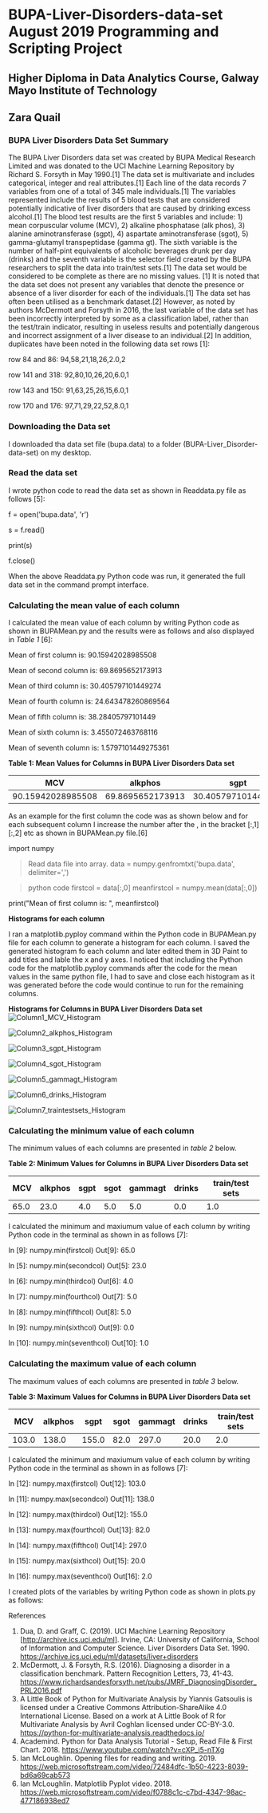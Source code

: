 # BUPA-Liver-Disorders-data-set August 2019 Programming and Scripting Project

## Higher Diploma in Data Analytics Course, Galway Mayo Institute of Technology

## Zara Quail 

### BUPA Liver Disorders Data Set Summary

The BUPA Liver Disorders data set was created by BUPA Medical Research Limited and was donated to the UCI Machine Learning Repository by Richard S. Forsyth in May 1990.[1] The data set is multivariate and includes categorical, integer and real attributes.[1] Each line of the data records  7 variables from one of a total of 345 male individuals.[1] The variables represented include the results of 5 blood tests that are considered potentially indicative of liver disorders that are caused by drinking excess alcohol.[1] The blood test results are the first 5 variables and include: 1) mean corpuscular volume (MCV), 2) alkaline phosphatase (alk phos), 3) alanine aminotransferase (sgpt), 4) aspartate aminotransferase (sgot), 5) gamma-glutamyl transpeptidase (gamma gt). The sixth variable is the number of half-pint equivalents of alcoholic beverages drunk per day (drinks) and the seventh variable is the selector field created by the BUPA researchers to split the data into train/test sets.[1] The data set would be considered to be complete as there are no missing values. [1] It is noted that the data set does not present any variables that denote the presence or absence of a liver disorder for each of the individuals.[1] The data set has often been utilised as a benchmark dataset.[2] However,  as noted by authors McDermott and Forsyth in 2016, the last variable of the data set has been incorrectly interpreted by some as a classification label, rather than the test/train indicator, resulting in useless results and potentially dangerous and incorrect assignment of a liver disease to an individual.[2] In addition, duplicates have been noted in the following data set rows [1]:

row 84 and 86:   94,58,21,18,26,2.0,2

row 141 and 318:   92,80,10,26,20,6.0,1

row 143 and 150:   91,63,25,26,15,6.0,1

row 170 and 176:   97,71,29,22,52,8.0,1

### Downloading the Data set

I downloaded tha data set file (bupa.data) to a folder (BUPA-Liver_Disorder-data-set) on my desktop.

### Read the data set
I wrote python code to read the data set as shown in Readdata.py file as follows [5]:

f = open('bupa.data', 'r')

s = f.read()

print(s)

f.close()

When the above Readdata.py Python code was run, it generated the full data set in the command prompt interface.

### Calculating the mean value of each column
I calculated the mean value of each column by writing Python code as shown in BUPAMean.py and the results were as follows and also displayed in *Table 1* [6]:

Mean of first column is:  90.15942028985508

Mean of second column is:  69.8695652173913

Mean of third column is:  30.405797101449274

Mean of fourth column is:  24.643478260869564

Mean of fifth column is:  38.28405797101449

Mean of sixth column is:  3.455072463768116

Mean of seventh column is:  1.5797101449275361

**Table 1: Mean Values for Columns in BUPA Liver Disorders Data set**

MCV | alkphos | sgpt | sgot | gammagt | drinks | train/test sets
--- | ------- | ---- | ---- | ------- | ------ | ---------------
90.15942028985508 | 69.8695652173913 | 30.405797101449274 | 24.643478260869564 | 38.28405797101449 | 3.455072463768116 | 1.5797101449275361

As an example for the first column the code was as shown below and for each subsequent column I increase the number after the , in the bracket [:,1][:,2] etc as shown in BUPAMean.py file.[6]

import numpy

>Read data file into array.
data = numpy.genfromtxt('bupa.data', delimiter=',')

>python code
firstcol = data[:,0]
meanfirstcol = numpy.mean(data[:,0])

print("Mean of first column is: ", meanfirstcol)

**Histograms for each column**

I ran a matplotlib.pyploy command within the Python code in BUPAMean.py file for each column to generate a histogram for each column. I saved the generated histogram fo each column and later edited them in 3D Paint to add titles and lable the x and y axes. I noticed that including the Python code for the matplotlib.pyploy commands after the code for the mean values in the same python file, I had to save and close each histogram as it was generated before the code would continue to run for the remaining columns.

**Histograms for Columns in BUPA Liver Disorders Data set**
![Column1_MCV_Histogram](https://github.com/zaraquail/BUPA-Liver-Disorders-data-set/blob/master/Column1_MCV_Histogram.png)

![Column2_alkphos_Histogram](https://github.com/zaraquail/BUPA-Liver-Disorders-data-set/blob/master/Column2_alkphos_Histogram.png)

![Column3_sgpt_Histogram](https://github.com/zaraquail/BUPA-Liver-Disorders-data-set/blob/master/Column3_sgpt_Histogram.png)

![Column4_sgot_Histogram](https://github.com/zaraquail/BUPA-Liver-Disorders-data-set/blob/master/Column4_sgot_Histogram.png)

![Column5_gammagt_Histogram](https://github.com/zaraquail/BUPA-Liver-Disorders-data-set/blob/master/Column5_gammagt_Histogram.png)

![Column6_drinks_Histogram](https://github.com/zaraquail/BUPA-Liver-Disorders-data-set/blob/master/Column6_drinks_Histogram.png)

![Column7_traintestsets_Histogram](https://github.com/zaraquail/BUPA-Liver-Disorders-data-set/blob/master/Column7_traintestsets_Histogram.png)


### Calculating the minimum value of each column
The minimum values of each columns are presented in *table 2* below.

**Table 2: Minimum Values for Columns in BUPA Liver Disorders Data set**

MCV | alkphos | sgpt | sgot | gammagt | drinks | train/test sets
--- | ------- | ---- | ---- | ------- | ------ | ---------------
65.0 | 23.0 | 4.0 | 5.0 | 5.0 | 0.0 | 1.0


I calculated the minimum and maxiumum value of each column by writing Python code in the terminal as shown in as follows [7]:

In [9]: numpy.min(firstcol)
Out[9]: 65.0

In [5]: numpy.min(secondcol)
Out[5]: 23.0

In [6]: numpy.min(thirdcol)
Out[6]: 4.0

In [7]: numpy.min(fourthcol)
Out[7]: 5.0

In [8]: numpy.min(fifthcol)
Out[8]: 5.0

In [9]: numpy.min(sixthcol)
Out[9]: 0.0

In [10]: numpy.min(seventhcol)
Out[10]: 1.0

### Calculating the maximum value of each column
The maximum values of each columns are presented in *table 3* below.

**Table 3: Maximum Values for Columns in BUPA Liver Disorders Data set**

MCV | alkphos | sgpt | sgot | gammagt | drinks | train/test sets
--- | ------- | ---- | ---- | ------- | ------ | ---------------
103.0 | 138.0 | 155.0 | 82.0 | 297.0 | 20.0 | 2.0

I calculated the minimum and maxiumum value of each column by writing Python code in the terminal as shown in as follows [7]:

In [12]: numpy.max(firstcol)
Out[12]: 103.0

In [11]: numpy.max(secondcol)
Out[11]: 138.0

In [12]: numpy.max(thirdcol)
Out[12]: 155.0

In [13]: numpy.max(fourthcol)
Out[13]: 82.0

In [14]: numpy.max(fifthcol)
Out[14]: 297.0

In [15]: numpy.max(sixthcol)
Out[15]: 20.0

In [16]: numpy.max(seventhcol)
Out[16]: 2.0






I created plots of the variables by writing Python code as shown in plots.py as follows:




References
1. Dua, D. and Graff, C. (2019). UCI Machine Learning Repository [http://archive.ics.uci.edu/ml]. Irvine, CA: University of California, School of Information and Computer Science. Liver Disorders Data Set. 1990. https://archive.ics.uci.edu/ml/datasets/liver+disorders 
2. McDermott, J. & Forsyth, R.S. (2016). Diagnosing a disorder in a classification benchmark. Pattern
Recognition Letters, 73, 41-43. https://www.richardsandesforsyth.net/pubs/JMRF_DiagnosingDisorder_PRL2016.pdf
3. A Little Book of Python for Multivariate Analysis by Yiannis Gatsoulis is licensed under a Creative Commons Attribution-ShareAlike 4.0 International License. Based on a work at A Little Book of R for Multivariate Analysis by Avril Coghlan licensed under CC-BY-3.0. https://python-for-multivariate-analysis.readthedocs.io/
4. Academind. Python for Data Analysis Tutorial - Setup, Read File & First Chart. 2018. https://www.youtube.com/watch?v=cXP_i5-nTXg
5. Ian McLoughlin. Opening files for reading and writing. 2019. https://web.microsoftstream.com/video/72484dfc-1b50-4223-8039-bd6a69cab573
6. Ian McLoughlin. Matplotlib Pyplot video. 2018. https://web.microsoftstream.com/video/f0788c1c-c7bd-4347-98ac-477186938ed7